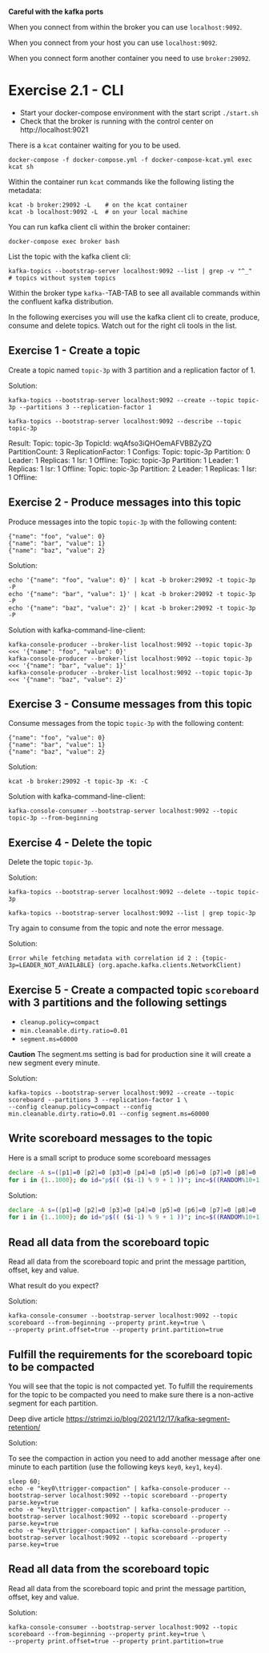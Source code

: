 
**Careful with the kafka ports**

When you connect from within the broker you can use `localhost:9092`.

When you connect from your host you can use `localhost:9092`.

When you connect form another container you need to use `broker:29092`.


# Exercise 2.1 - CLI

* Start your docker-compose environment with the start script `./start.sh`
* Check that the broker is running with the control center on http://localhost:9021

There is a `kcat` container waiting for you to be used.

    docker-compose -f docker-compose.yml -f docker-compose-kcat.yml exec kcat sh

Within the container run `kcat` commands like the following listing the metadata:

    kcat -b broker:29092 -L    # on the kcat container
    kcat -b localhost:9092 -L  # on your local machine

You can run kafka client cli within the broker container:

    docker-compose exec broker bash

List the topic with the kafka client cli:

    kafka-topics --bootstrap-server localhost:9092 --list | grep -v "^_"  # topics without system topics

Within the broker type `kafka-`-TAB-TAB to see all available commands within the confluent kafka distribution.

In the following exercises you will use the kafka client cli to create, produce, consume and delete topics.
Watch out for the right cli tools in the list.

## Exercise 1 - Create a topic

Create a topic named `topic-3p` with 3 partition and a replication factor of 1.

Solution:

    kafka-topics --bootstrap-server localhost:9092 --create --topic topic-3p --partitions 3 --replication-factor 1

    kafka-topics --bootstrap-server localhost:9092 --describe --topic topic-3p

Result:
    Topic: topic-3p TopicId: wqAfso3iQHOemAFVBBZyZQ PartitionCount: 3       ReplicationFactor: 1    Configs:
    Topic: topic-3p Partition: 0    Leader: 1       Replicas: 1     Isr: 1  Offline:
    Topic: topic-3p Partition: 1    Leader: 1       Replicas: 1     Isr: 1  Offline:
    Topic: topic-3p Partition: 2    Leader: 1       Replicas: 1     Isr: 1  Offline:


## Exercise 2 - Produce messages into this topic

Produce messages into the topic `topic-3p` with the following content:

    {"name": "foo", "value": 0}
    {"name": "bar", "value": 1}
    {"name": "baz", "value": 2}


Solution:

    echo '{"name": "foo", "value": 0}' | kcat -b broker:29092 -t topic-3p -P
    echo '{"name": "bar", "value": 1}' | kcat -b broker:29092 -t topic-3p -P
    echo '{"name": "baz", "value": 2}' | kcat -b broker:29092 -t topic-3p -P

Solution with kafka-command-line-client:

    kafka-console-producer --broker-list localhost:9092 --topic topic-3p <<< '{"name": "foo", "value": 0}'
    kafka-console-producer --broker-list localhost:9092 --topic topic-3p <<< '{"name": "bar", "value": 1}'
    kafka-console-producer --broker-list localhost:9092 --topic topic-3p <<< '{"name": "baz", "value": 2}'

## Exercise 3 - Consume messages from this topic

Consume messages from the topic `topic-3p` with the following content:

    {"name": "foo", "value": 0}
    {"name": "bar", "value": 1}
    {"name": "baz", "value": 2}


Solution:

    kcat -b broker:29092 -t topic-3p -K: -C

Solution with kafka-command-line-client:

    kafka-console-consumer --bootstrap-server localhost:9092 --topic topic-3p --from-beginning

## Exercise 4 - Delete the topic

Delete the topic `topic-3p`.

Solution:

    kafka-topics --bootstrap-server localhost:9092 --delete --topic topic-3p

    kafka-topics --bootstrap-server localhost:9092 --list | grep topic-3p


Try again to consume from the topic and note the error message.

Solution:

    Error while fetching metadata with correlation id 2 : {topic-3p=LEADER_NOT_AVAILABLE} (org.apache.kafka.clients.NetworkClient)



## Exercise 5 - Create a compacted topic `scoreboard` with 3 partitions and the following settings

* `cleanup.policy=compact`
* `min.cleanable.dirty.ratio=0.01`
* `segment.ms=60000`

**Caution** The segment.ms setting is bad for production sine it will create a new segment every minute.

Solution:

    kafka-topics --bootstrap-server localhost:9092 --create --topic scoreboard --partitions 3 --replication-factor 1 \
    --config cleanup.policy=compact --config min.cleanable.dirty.ratio=0.01 --config segment.ms=60000 



## Write scoreboard messages to the topic

Here is a small script to produce some scoreboard messages

```bash
declare -A s=([p1]=0 [p2]=0 [p3]=0 [p4]=0 [p5]=0 [p6]=0 [p7]=0 [p8]=0 [p9]=0);
for i in {1..1000}; do id="p$(( ($i-1) % 9 + 1 ))"; inc=$((RANDOM%10+1)); s[$id]=$((s[$id]+inc)); echo -e "{\"player_id\":\"$id\",\"score\":${s[$id]}}"; done
```


Solution:

```bash
declare -A s=([p1]=0 [p2]=0 [p3]=0 [p4]=0 [p5]=0 [p6]=0 [p7]=0 [p8]=0 [p9]=0);
for i in {1..1000}; do id="p$(( ($i-1) % 9 + 1 ))"; inc=$((RANDOM%10+1)); s[$id]=$((s[$id]+inc)); echo -e "$id\t{\"player_id\":\"$id\",\"score\":${s[$id]}}"; done | kafka-console-producer --broker-list localhost:9092 --topic scoreboard  --property parse.key=true
```

## Read all data from the scoreboard topic

Read all data from the scoreboard topic and print the message partition, offset, key and value.

What result do you expect?

Solution:

    kafka-console-consumer --bootstrap-server localhost:9092 --topic scoreboard --from-beginning --property print.key=true \
    --property print.offset=true --property print.partition=true

## Fulfill the requirements for the scoreboard topic to be compacted

You will see that the topic is not compacted yet. To fulfill the requirements for the topic to be compacted you need to make sure there is a non-active segment for each partition.

Deep dive article https://strimzi.io/blog/2021/12/17/kafka-segment-retention/

Solution:

To see the compaction in action you need to add another message after one minute to each partition (use the following keys `key0`, `key1`, `key4`).

    sleep 60; 
    echo -e "key0\ttrigger-compaction" | kafka-console-producer --bootstrap-server localhost:9092 --topic scoreboard --property parse.key=true
    echo -e "key1\ttrigger-compaction" | kafka-console-producer --bootstrap-server localhost:9092 --topic scoreboard --property parse.key=true
    echo -e "key4\ttrigger-compaction" | kafka-console-producer --bootstrap-server localhost:9092 --topic scoreboard --property parse.key=true

## Read all data from the scoreboard topic

Read all data from the scoreboard topic and print the message partition, offset, key and value.

Solution:

    kafka-console-consumer --bootstrap-server localhost:9092 --topic scoreboard --from-beginning --property print.key=true \
    --property print.offset=true --property print.partition=true

